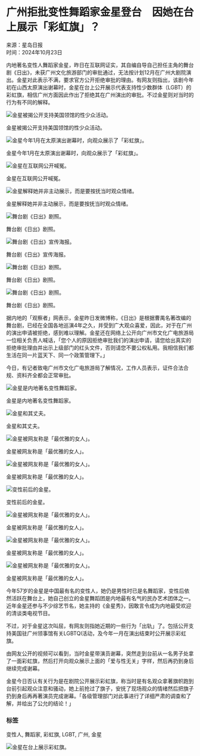# 广州拒批变性舞蹈家金星登台　因她在台上展示「彩虹旗」？

来源：星岛日报  
时间：2024年10月23日  

内地著名变性人舞蹈家金星，昨日在互联网证实，其自编自导自己担任主角的舞台剧《日出》，未获广州文化旅游部门的审批通过，无法按计划12月在广州大剧院演出。金星对此表示不满，要求官方公开拒绝审批的理由。有网友则指出，该剧今年初在山西太原演出谢幕时，金星在台上公开展示代表支持性少数群体（LGBT）的彩虹旗，相信广州方面因此作出了拒绝其在广州演出的审批。不过金星则对当时的行为有不同的解释。

![金星被揭公开支持美国领馆的性少众活动。](https://image.hkhl.hk/f/1024p0/0x0/100/none/40c0589cfb24f6a566f308f0f73bca7a/2024-10/1023016.JPG)

金星被揭公开支持美国领馆的性少众活动。

![金星今年1月在太原演出谢幕时，向观众展示了「彩虹旗」。](https://image.hkhl.hk/f/1024p0/0x0/100/none/f7e1bc992d5326f09bc3204c78eeaaa4/2024-10/1023007.jpg)

金星今年1月在太原演出谢幕时，向观众展示了「彩虹旗」。

![金星在互联网公开喊冤。](https://image.hkhl.hk/f/1024p0/0x0/100/none/cc01b012a3ad958839e5f60439826cbe/2024-10/1023008.jpg)

金星在互联网公开喊冤。

![金星解释她并非主动展示，而是要按抚当时观众情绪。](https://image.hkhl.hk/f/1024p0/0x0/100/none/91ec3b9cb1298ebf03a7d47325d4fc73/2024-10/1023009.JPG)

金星解释她并非主动展示，而是要按抚当时观众情绪。

![舞台剧《日出》剧照。](https://image.hkhl.hk/f/1024p0/0x0/100/none/85e565b1ea760c22d01b3dd25fb9c1ad/2024-10/1023010.jpg)

舞台剧《日出》剧照。

![舞台剧《日出》宣传海报。](https://image.hkhl.hk/f/1024p0/0x0/100/none/8692cfbfcfd6f94912b335d0a779bf76/2024-10/1023011.jpg)

舞台剧《日出》宣传海报。

![舞台剧《日出》剧照。](https://image.hkhl.hk/f/1024p0/0x0/100/none/aeab13c119c2276156167263d53d5715/2024-10/1023013.jpg)

舞台剧《日出》剧照。

![舞台剧《日出》剧照。](https://image.hkhl.hk/f/1024p0/0x0/100/none/3161827833d0b44ee2907fca3eb516cb/2024-10/1023014.jpeg)

舞台剧《日出》剧照。

据内地的「观察者」网表示，金星昨日发微博称，《日出》是根据曹禺名著改编的舞台剧，已经在全国各地巡演4年之久，并受到广大观众喜爱，因此，对于在广州的演出申请被拒绝，感到难以理解。金星还在网络上公开向广州市文化广电旅游局一位相关负责人喊话，「您个人的原因拒绝审批我们的演出申请，请您给出真实的拒绝审批理由并出示上级部门的红头文件，否则请您不要公权私用。我相信我们都生活在同一片蓝天下、同一个政策管理下。」

今日，有记者致电广州市文化广电旅游局了解情况，工作人员表示，证件合法合规、资料齐全都会正常审批。

![金星是内地著名变性舞蹈家。](https://image.hkhl.hk/f/1024p0/0x0/100/none/b4a155f7b36a61933a30fbea7f5aeff0/2024-10/1023017_0.jpeg)

金星是内地著名变性舞蹈家。

![金星和其丈夫。](https://image.hkhl.hk/f/1024p0/0x0/100/none/ee1c9939eb34ba756faf2be71de4d5e7/2024-10/1023018_0.jpeg)

金星和其丈夫。

![金星被网友称是「最优雅的女人」。](https://image.hkhl.hk/f/1024p0/0x0/100/none/b5106a57de0eddf7d0fcc44c3182eec5/2024-04/0411033.jpg)

金星被网友称是「最优雅的女人」。

![金星被网友称是「最优雅的女人」。](https://image.hkhl.hk/f/1024p0/0x0/100/none/52a99deb9f0b6b1fe44b4b7d2a0e2fbf/2024-04/0411034.jpg)

金星被网友称是「最优雅的女人」。

![变性前后的金星。](https://image.hkhl.hk/f/1024p0/0x0/100/none/8414d899c38a3b9c065be56c61a793d4/2024-04/0411038.jpeg)

变性前后的金星。

![金星被网友称是「最优雅的女人」。](https://image.hkhl.hk/f/1024p0/0x0/100/none/c4e9c6edf2db3d252a69e8382f98b457/2024-04/0411037.jpg)

金星被网友称是「最优雅的女人」。

![金星被网友称是「最优雅的女人」。](https://image.hkhl.hk/f/1024p0/0x0/100/none/aaee946e9f2167397079ba1abbc89c33/2024-04/0411036.jpg)

金星被网友称是「最优雅的女人」。

![金星被网友称是「最优雅的女人」。](https://image.hkhl.hk/f/1024p0/0x0/100/none/6e7cb98f73c0d46a7d8d91fa6ebeae33/2024-04/0411035.jpg)

金星被网友称是「最优雅的女人」。

今年57岁的金星是中国最有名的变性人，她仍是男性时已是名舞蹈家，变性后依然活跃在舞台上，她自己创立的金星舞蹈团是内地最有名气的民办艺术团体之一。近年金星还参与不少综艺节名，她主持的《金星秀》，因敢言令成为内地最受欢迎的清谈类电视节目。

不过，对于金星这次叫屈，有网友则指她近期的一些行为「出轨」了。包括公开支持美国驻广州领事馆有关LGBTQI活动，及今年一月在演出结束时公开展示彩虹旗。

由网友公开的视频可以看到，当时金星带演员谢幕，突然走到台前从一名男子处拿了一面彩虹旗，然后打开向观众展示上面的「爱与性无关」字样，然后再扔到身后继续完成谢幕。

金星今日否认有关行为是在剧院公开展示彩虹旗，称当时是有名观众拿著旗帜跑到台前引起观众注意和骚动，她上前抢过了旗子，安抚了现场观众的情绪然后把旗子扔到身后再再著演员完成谢幕。「各级管理部门对此事进行了详细严肃的调查和了解，并给出了公允的结论！」

### 标签
变性人, 舞蹈家, 彩虹旗, LGBT, 广州, 金星

![金星在台上展示彩虹旗。](https://image.stheadline.com/f/680p0/0x0/100/none/fd5833cc8b7ecad7238e23e2baf620ed/stheadline/inewsmedia/20241023/_2024102316271859899.jpg)